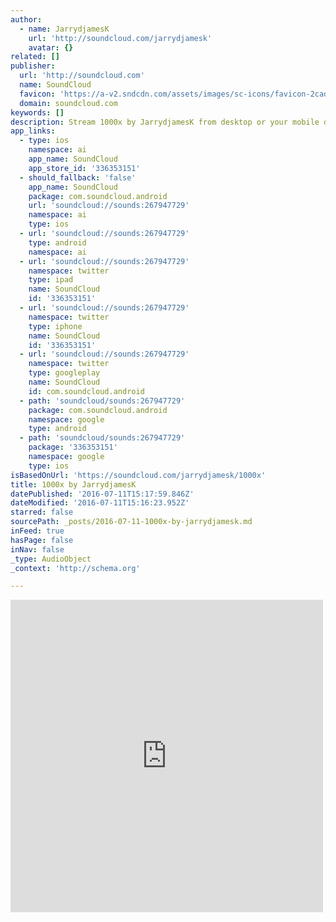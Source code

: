 ```yaml
---
author:
  - name: JarrydjamesK
    url: 'http://soundcloud.com/jarrydjamesk'
    avatar: {}
related: []
publisher:
  url: 'http://soundcloud.com'
  name: SoundCloud
  favicon: 'https://a-v2.sndcdn.com/assets/images/sc-icons/favicon-2cadd14b.ico'
  domain: soundcloud.com
keywords: []
description: Stream 1000x by JarrydjamesK from desktop or your mobile device
app_links:
  - type: ios
    namespace: ai
    app_name: SoundCloud
    app_store_id: '336353151'
  - should_fallback: 'false'
    app_name: SoundCloud
    package: com.soundcloud.android
    url: 'soundcloud://sounds:267947729'
    namespace: ai
    type: ios
  - url: 'soundcloud://sounds:267947729'
    type: android
    namespace: ai
  - url: 'soundcloud://sounds:267947729'
    namespace: twitter
    type: ipad
    name: SoundCloud
    id: '336353151'
  - url: 'soundcloud://sounds:267947729'
    namespace: twitter
    type: iphone
    name: SoundCloud
    id: '336353151'
  - url: 'soundcloud://sounds:267947729'
    namespace: twitter
    type: googleplay
    name: SoundCloud
    id: com.soundcloud.android
  - path: 'soundcloud/sounds:267947729'
    package: com.soundcloud.android
    namespace: google
    type: android
  - path: 'soundcloud/sounds:267947729'
    package: '336353151'
    namespace: google
    type: ios
isBasedOnUrl: 'https://soundcloud.com/jarrydjamesk/1000x'
title: 1000x by JarrydjamesK
datePublished: '2016-07-11T15:17:59.846Z'
dateModified: '2016-07-11T15:16:23.952Z'
starred: false
sourcePath: _posts/2016-07-11-1000x-by-jarrydjamesk.md
inFeed: true
hasPage: false
inNav: false
_type: AudioObject
_context: 'http://schema.org'

---
```

<iframe src="https://cdn.embedly.com/widgets/media.html?src=https%3A%2F%2Fw.soundcloud.com%2Fplayer%2F%3Fvisual%3Dtrue%26url%3Dhttp%253A%252F%252Fapi.soundcloud.com%252Ftracks%252F267947729%26show_artwork%3Dtrue&amp;url=https%3A%2F%2Fsoundcloud.com%2Fjarrydjamesk%2F1000x&amp;image=http%3A%2F%2Fi1.sndcdn.com%2Fartworks-C93TlguaXhz0-0-t500x500.jpg&amp;key=b7d04c9b404c499eba89ee7072e1c4f7&amp;type=text%2Fhtml&amp;schema=soundcloud" width="500" height="500" scrolling="no" frameborder="0" allowfullscreen="" style=""></iframe>